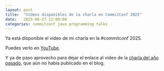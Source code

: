 ```yaml
---
layout: post
title:  "Vídeos disponibles de la charla en CommitConf 2025"
date:   2025-06-27 12:00:00
categories: commitconf java programming talks
---
```


Ya está disponible el vídeo de mi charla en la #commitconf 2025.

Puedes verlo en [YouTube](https://www.youtube.com/watch?v=t4g4p8pkhWs).

Y ya de paso aprovecho para dejar el enlace al video de la [charla del año pasado](https://www.youtube.com/watch?v=RbLkJXagQXw&t=1s), que aún no había publicado en el blog.

